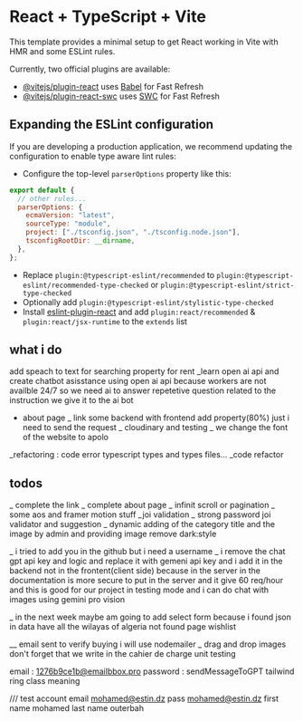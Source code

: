 # React + TypeScript + Vite

This template provides a minimal setup to get React working in Vite with HMR and some ESLint rules.

Currently, two official plugins are available:

- [@vitejs/plugin-react](https://github.com/vitejs/vite-plugin-react/blob/main/packages/plugin-react/README.md) uses [Babel](https://babeljs.io/) for Fast Refresh
- [@vitejs/plugin-react-swc](https://github.com/vitejs/vite-plugin-react-swc) uses [SWC](https://swc.rs/) for Fast Refresh

## Expanding the ESLint configuration

If you are developing a production application, we recommend updating the configuration to enable type aware lint rules:

- Configure the top-level `parserOptions` property like this:

```js
export default {
  // other rules...
  parserOptions: {
    ecmaVersion: "latest",
    sourceType: "module",
    project: ["./tsconfig.json", "./tsconfig.node.json"],
    tsconfigRootDir: __dirname,
  },
};
```

- Replace `plugin:@typescript-eslint/recommended` to `plugin:@typescript-eslint/recommended-type-checked` or `plugin:@typescript-eslint/strict-type-checked`
- Optionally add `plugin:@typescript-eslint/stylistic-type-checked`
- Install [eslint-plugin-react](https://github.com/jsx-eslint/eslint-plugin-react) and add `plugin:react/recommended` & `plugin:react/jsx-runtime` to the `extends` list

## what i do

add speach to text for searching property for rent
\_learn open ai api and create chatbot asisstance using open ai api because workers are not availble 24/7 so we need ai to answer repetetive question related to the instruction we give it to the ai bot

- about page
  _ link some backend with frontend  add property(80%) just i need to send the request 
  _ cloudinary and testing
  \_ we change the font of the website to apolo

_refactoring : code error typescript types and types files...
\_code refactor

## todos
_ complete the link
_ complete about page
_ infinit scroll or pagination
_ some aos and framer motion stuff
\_joi validation
_ strong password joi validator and suggestion
\_ dynamic adding of the category title and the image by admin and providing image
remove dark:style 

  <!-- {/* maybe we should add it next time dinamic category adding with image */}
  {/* <div className="my-5">
      <AddNewCategory />
  </div> */} -->

_ i tried to add you in the github but i need a username
_ i remove the chat gpt api key and logic and replace it with gemeni api key and i add it in the backend not in the frontent(client side) because in the server in the documentation is more secure to put in the server and it give 60 req/hour and this is good for our project in testing mode and i can do chat with images using gemini pro vision
<!-- _ i code to much today to catch up the last vip star -->
_ in the next week maybe am going to add select form because i found json in data have all the wilayas of algeria
not found page
wishlist

\__ email sent to verify buying i will use nodemailer
_ drag and drop images
don't forget that we write in the cahier de charge unit testing


<!-- krelli is an software application that help people find and manage renting houses in algeria -->

<!-- i can provide cahier de charge as instruction  -->

email : 1276b9ce1b@emailbbox.pro
password : sendMessageToGPT
tailwind ring class meaning

/// test account
email
mohamed@estin.dz
pass
mohamed@estin.dz
first name
mohamed
last name
outerbah
